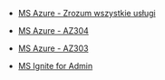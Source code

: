 * [MS Azure - Zrozum wszystkie usługi](./Zrozum_wszystkie_uslugi)

* [MS Azure - AZ304](./az304)

* [MS Azure - AZ303](./az303)

* [MS Ignite for Admin](./MS_Ignite_Admin)